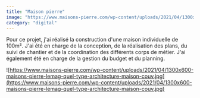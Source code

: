 ```yaml
---
title: "Maison pierre"
image: "https://www.maisons-pierre.com/wp-content/uploads/2021/04/1300x600-maisons-pierre-lemag-quel-type-architecture-maison-couv.jpg"
category: "digital"
---
```


Pour ce projet, j'ai réalisé la construction d'une maison individuelle de 100m². J'ai été en charge de la conception, de la réalisation des plans, du suivi de chantier et de la coordination des différents corps de métier. J'ai également été en charge de la gestion du budget et du planning.

![https://www.maisons-pierre.com/wp-content/uploads/2021/04/1300x600-maisons-pierre-lemag-quel-type-architecture-maison-couv.jpg](https://www.maisons-pierre.com/wp-content/uploads/2021/04/1300x600-maisons-pierre-lemag-quel-type-architecture-maison-couv.jpg)
